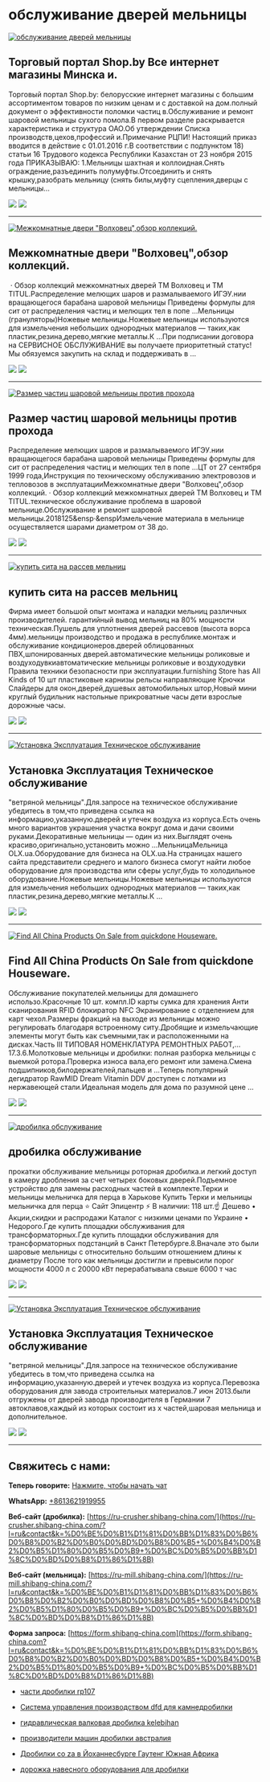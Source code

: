# обслуживание дверей мельницы

<a href="https://swt.shibang-china.com/?l=ru&img&k=%D0%BE%D0%B1%D1%81%D0%BB%D1%83%D0%B6%D0%B8%D0%B2%D0%B0%D0%BD%D0%B8%D0%B5+%D0%B4%D0%B2%D0%B5%D1%80%D0%B5%D0%B9+%D0%BC%D0%B5%D0%BB%D1%8C%D0%BD%D0%B8%D1%86%D1%8B" target="_blank">![обслуживание дверей мельницы](http://static.shibang-china.com/all-800x300/1252.jpg)</a>

## Торговый портал Shop.by Все интернет магазины Минска и.
Торговый портал Shop.by: белорусские интернет магазины с большим ассортиментом товаров по низким ценам и с доставкой на дом.полный документ о эффективности поломки частиц в.Обслуживание и ремонт шаровой мельницы сухого помола.В первом разделе раскрывается характеристика и структура ОАО.Об утверждении Списка производств,цехов,профессий и.Примечание РЦПИ! Настоящий приказ вводится в действие с 01.01.2016 г.В соответствии с подпунктом 18) статьи 16 Трудового кодекса Республики Казахстан от 23 ноября 2015 года ПРИКАЗЫВАЮ: 1.Мельницы шахтная и коллоидная.Снять ограждение,разъединить полумуфты.Отсоединить и снять крышку,разобрать мельницу (снять билы,муфту сцепления,дверцы с мельницы…


<a href="https://whatsapp.shibangsoft.com/WhatsApp.php" target="_blank" title="WhatsApp">![](http://static.shibang-china.com/icon/whatsapp.png)</a> <a href="https://swt.shibang-china.com/?l=ru&icon&k=%D0%BE%D0%B1%D1%81%D0%BB%D1%83%D0%B6%D0%B8%D0%B2%D0%B0%D0%BD%D0%B8%D0%B5+%D0%B4%D0%B2%D0%B5%D1%80%D0%B5%D0%B9+%D0%BC%D0%B5%D0%BB%D1%8C%D0%BD%D0%B8%D1%86%D1%8B" target="_blank">![](http://static.shibang-china.com/icon/chat-ru.png)</a>

---

<a href="https://swt.shibang-china.com/?l=ru&img&k=%D0%BE%D0%B1%D1%81%D0%BB%D1%83%D0%B6%D0%B8%D0%B2%D0%B0%D0%BD%D0%B8%D0%B5+%D0%B4%D0%B2%D0%B5%D1%80%D0%B5%D0%B9+%D0%BC%D0%B5%D0%BB%D1%8C%D0%BD%D0%B8%D1%86%D1%8B" target="_blank">![Межкомнатные двери &quot;Волховец&quot;,обзор коллекций.](http://static.shibang-china.com/all-800x300/301.jpg)</a>

## Межкомнатные двери &quot;Волховец&quot;,обзор коллекций.
&nbsp;&#0183;&#32;Обзор коллекций межкомнатных дверей ТМ Волховец и ТМ TITUL.Распределение мелющих шаров и размалываемого ИГЭУ.нии вращающегося барабана шаровой мельницы Приведены формулы для сит от распределения частиц и мелющих тел в попе …Мельницы (грануляторы)Ножевые мельницы.Ножевые мельницы используются для измельчения небольших однородных материалов — таких,как пластик,резина,дерево,мягкие металлы.К …При подписании договора на СЕРВИСНОЕ ОБСЛУЖИВАНИЕ вы получаете приоритетный статус! Мы обязуемся закупить на склад и поддерживать в …


<a href="https://whatsapp.shibangsoft.com/WhatsApp.php" target="_blank" title="WhatsApp">![](http://static.shibang-china.com/icon/whatsapp.png)</a> <a href="https://swt.shibang-china.com/?l=ru&icon&k=%D0%BE%D0%B1%D1%81%D0%BB%D1%83%D0%B6%D0%B8%D0%B2%D0%B0%D0%BD%D0%B8%D0%B5+%D0%B4%D0%B2%D0%B5%D1%80%D0%B5%D0%B9+%D0%BC%D0%B5%D0%BB%D1%8C%D0%BD%D0%B8%D1%86%D1%8B" target="_blank">![](http://static.shibang-china.com/icon/chat-ru.png)</a>

---

<a href="https://swt.shibang-china.com/?l=ru&img&k=%D0%BE%D0%B1%D1%81%D0%BB%D1%83%D0%B6%D0%B8%D0%B2%D0%B0%D0%BD%D0%B8%D0%B5+%D0%B4%D0%B2%D0%B5%D1%80%D0%B5%D0%B9+%D0%BC%D0%B5%D0%BB%D1%8C%D0%BD%D0%B8%D1%86%D1%8B" target="_blank">![Размер частиц шаровой мельницы против прохода](http://static.shibang-china.com/all-800x300/39.jpg)</a>

## Размер частиц шаровой мельницы против прохода
Распределение мелющих шаров и размалываемого ИГЭУ.нии вращающегося барабана шаровой мельницы Приведены формулы для сит от распределения частиц и мелющих тел в попе …ЦТ от 27 сентября 1999 года,Инструкция по техническому обслуживанию электровозов и тепловозов в эксплуатацииМежкомнатные двери &quot;Волховец&quot;,обзор коллекций.&nbsp;&#0183;&#32;Обзор коллекций межкомнатных дверей ТМ Волховец и ТМ TITUL.техническое обслуживание проблема в шаровой мельнице.Обслуживание и ремонт шаровой мельницы.2018125&amp;ensp&#183;&amp;enspИзмельчение материала в мельнице осуществляется шарами диаметром от 38 до.


<a href="https://whatsapp.shibangsoft.com/WhatsApp.php" target="_blank" title="WhatsApp">![](http://static.shibang-china.com/icon/whatsapp.png)</a> <a href="https://swt.shibang-china.com/?l=ru&icon&k=%D0%BE%D0%B1%D1%81%D0%BB%D1%83%D0%B6%D0%B8%D0%B2%D0%B0%D0%BD%D0%B8%D0%B5+%D0%B4%D0%B2%D0%B5%D1%80%D0%B5%D0%B9+%D0%BC%D0%B5%D0%BB%D1%8C%D0%BD%D0%B8%D1%86%D1%8B" target="_blank">![](http://static.shibang-china.com/icon/chat-ru.png)</a>

---

<a href="https://swt.shibang-china.com/?l=ru&img&k=%D0%BE%D0%B1%D1%81%D0%BB%D1%83%D0%B6%D0%B8%D0%B2%D0%B0%D0%BD%D0%B8%D0%B5+%D0%B4%D0%B2%D0%B5%D1%80%D0%B5%D0%B9+%D0%BC%D0%B5%D0%BB%D1%8C%D0%BD%D0%B8%D1%86%D1%8B" target="_blank">![купить сита на рассев мельниц](http://static.shibang-china.com/all-800x300/791.jpg)</a>

## купить сита на рассев мельниц
Фирма имеет большой опыт монтажа и наладки мельниц различных производителей. гарантийный вывод мельниц на 80% мощности техническая.Пушель для уплотнения дверей рассевов (высота ворса 4мм).мельницы производство и продажа в республике.монтаж и обслуживание кондиционеров.дверей облицованных ПВХ,шпонированных дверей.автоматические мельницы роликовые и воздуходувкиавтоматические мельницы роликовые и воздуходувки Правила техники безопасности при эксплуатации.furnishing Store has All Kinds of 10 шт пластиковые карнизы рельсы направляющие Крючки Слайдеры для окон,дверей,душевых автомобильных штор,Новый мини круглый будильник настольные прикроватные часы дети взрослые дорожные часы.


<a href="https://whatsapp.shibangsoft.com/WhatsApp.php" target="_blank" title="WhatsApp">![](http://static.shibang-china.com/icon/whatsapp.png)</a> <a href="https://swt.shibang-china.com/?l=ru&icon&k=%D0%BE%D0%B1%D1%81%D0%BB%D1%83%D0%B6%D0%B8%D0%B2%D0%B0%D0%BD%D0%B8%D0%B5+%D0%B4%D0%B2%D0%B5%D1%80%D0%B5%D0%B9+%D0%BC%D0%B5%D0%BB%D1%8C%D0%BD%D0%B8%D1%86%D1%8B" target="_blank">![](http://static.shibang-china.com/icon/chat-ru.png)</a>

---

<a href="https://swt.shibang-china.com/?l=ru&img&k=%D0%BE%D0%B1%D1%81%D0%BB%D1%83%D0%B6%D0%B8%D0%B2%D0%B0%D0%BD%D0%B8%D0%B5+%D0%B4%D0%B2%D0%B5%D1%80%D0%B5%D0%B9+%D0%BC%D0%B5%D0%BB%D1%8C%D0%BD%D0%B8%D1%86%D1%8B" target="_blank">![Установка Эксплуатация Техническое обслуживание](http://static.shibang-china.com/all-800x300/310.jpg)</a>

## Установка Эксплуатация Техническое обслуживание
&quot;ветряной мельницы&quot;.Для.запросе на техническое обслуживание убедитесь в том,что приведена ссылка на информацию,указанную.дверей и утечек воздуха из корпуса.Есть очень много вариантов украшения участка вокруг дома и дачи своими руками.Декоративные мельницы — один из них.Выглядят очень красиво,оригинально,установить можно …МельницаМельница OLX.ua.Оборудование для бизнеса на OLX.ua.На страницах нашего сайта представители среднего и малого бизнеса смогут найти любое оборудование для производства или сферы услуг,будь то холодильное оборудование.Ножевые мельницы.Ножевые мельницы используются для измельчения небольших однородных материалов — таких,как пластик,резина,дерево,мягкие металлы.К …


<a href="https://whatsapp.shibangsoft.com/WhatsApp.php" target="_blank" title="WhatsApp">![](http://static.shibang-china.com/icon/whatsapp.png)</a> <a href="https://swt.shibang-china.com/?l=ru&icon&k=%D0%BE%D0%B1%D1%81%D0%BB%D1%83%D0%B6%D0%B8%D0%B2%D0%B0%D0%BD%D0%B8%D0%B5+%D0%B4%D0%B2%D0%B5%D1%80%D0%B5%D0%B9+%D0%BC%D0%B5%D0%BB%D1%8C%D0%BD%D0%B8%D1%86%D1%8B" target="_blank">![](http://static.shibang-china.com/icon/chat-ru.png)</a>

---

<a href="https://swt.shibang-china.com/?l=ru&img&k=%D0%BE%D0%B1%D1%81%D0%BB%D1%83%D0%B6%D0%B8%D0%B2%D0%B0%D0%BD%D0%B8%D0%B5+%D0%B4%D0%B2%D0%B5%D1%80%D0%B5%D0%B9+%D0%BC%D0%B5%D0%BB%D1%8C%D0%BD%D0%B8%D1%86%D1%8B" target="_blank">![Find All China Products On Sale from quickdone Houseware.](http://static.shibang-china.com/all-800x300/1333.jpg)</a>

## Find All China Products On Sale from quickdone Houseware.
Обслуживание покупателей.мельницы для домашнего использо.Красочные 10 шт. компл.ID карты сумка для хранения Анти сканирования RFID блокиратор NFC Экранирование с отделением для карт чехол.Размеры фракций на выходе из мельницы можно регулировать благодаря встроенному ситу.Дробящие и измельчающие элементы могут быть как съемными,так и расположенными на дисках.Часть III ТИПОВАЯ НОМЕНКЛАТУРА РЕМОНТНЫХ РАБОТ,…17.3.6.Молотковые мельницы и дробилки: полная разборка мельницы с выемкой ротора.Проверка износа вала,его ремонт или замена.Смена подшипников,билодержателей,пальцев и …Теперь популярный дегидратор RawMID Dream Vitamin DDV доступен с лотками из нержавеющей стали.Идеальная модель для дома по разумной цене …


<a href="https://whatsapp.shibangsoft.com/WhatsApp.php" target="_blank" title="WhatsApp">![](http://static.shibang-china.com/icon/whatsapp.png)</a> <a href="https://swt.shibang-china.com/?l=ru&icon&k=%D0%BE%D0%B1%D1%81%D0%BB%D1%83%D0%B6%D0%B8%D0%B2%D0%B0%D0%BD%D0%B8%D0%B5+%D0%B4%D0%B2%D0%B5%D1%80%D0%B5%D0%B9+%D0%BC%D0%B5%D0%BB%D1%8C%D0%BD%D0%B8%D1%86%D1%8B" target="_blank">![](http://static.shibang-china.com/icon/chat-ru.png)</a>

---

<a href="https://swt.shibang-china.com/?l=ru&img&k=%D0%BE%D0%B1%D1%81%D0%BB%D1%83%D0%B6%D0%B8%D0%B2%D0%B0%D0%BD%D0%B8%D0%B5+%D0%B4%D0%B2%D0%B5%D1%80%D0%B5%D0%B9+%D0%BC%D0%B5%D0%BB%D1%8C%D0%BD%D0%B8%D1%86%D1%8B" target="_blank">![дробилка обслуживание](http://static.shibang-china.com/all-800x300/332.jpg)</a>

## дробилка обслуживание
прокатки обслуживание мельницы роторная дробилка.и легкий доступ в камеру дробления за счет четырех боковых дверей.Подъемное устройство для замены расходных частей в комплекте.Терки и мельницы мельничка для перца в Харькове Купить Терки и мельницы мельничка для перца ⭐ Сайт Эпицентр ⚡ В наличии: 118 шт.☝ Дешево • Акции,скидки и распродажи Каталог с низкими ценами по Украине • Недорого.Где купить площадки обслуживания для трансформаторных.Где купить площадки обслуживания для трансформаторных подстанций в Санкт Петербурге.8.Вначале это были шаровые мельницы с относительно большим отношением длины к диаметру После того как мельницы достигли и превысили порог мощности 4000 л с 20000 кВт перерабатывала свыше 6000 т час


<a href="https://whatsapp.shibangsoft.com/WhatsApp.php" target="_blank" title="WhatsApp">![](http://static.shibang-china.com/icon/whatsapp.png)</a> <a href="https://swt.shibang-china.com/?l=ru&icon&k=%D0%BE%D0%B1%D1%81%D0%BB%D1%83%D0%B6%D0%B8%D0%B2%D0%B0%D0%BD%D0%B8%D0%B5+%D0%B4%D0%B2%D0%B5%D1%80%D0%B5%D0%B9+%D0%BC%D0%B5%D0%BB%D1%8C%D0%BD%D0%B8%D1%86%D1%8B" target="_blank">![](http://static.shibang-china.com/icon/chat-ru.png)</a>

---

<a href="https://swt.shibang-china.com/?l=ru&img&k=%D0%BE%D0%B1%D1%81%D0%BB%D1%83%D0%B6%D0%B8%D0%B2%D0%B0%D0%BD%D0%B8%D0%B5+%D0%B4%D0%B2%D0%B5%D1%80%D0%B5%D0%B9+%D0%BC%D0%B5%D0%BB%D1%8C%D0%BD%D0%B8%D1%86%D1%8B" target="_blank">![Установка Эксплуатация Техническое обслуживание](http://static.shibang-china.com/all-800x300/568.jpg)</a>

## Установка Эксплуатация Техническое обслуживание
&quot;ветряной мельницы&quot;.Для.запросе на техническое обслуживание убедитесь в том,что приведена ссылка на информацию,указанную.дверей и утечек воздуха из корпуса.Перевозка оборудования для завода строительных материалов.7 июн 2013.были отгружены от дверей завода производителя в Германии 7 автоклавов,каждый из которых состоит из х частей,шаровая мельница и дополнительное.

<a href="https://whatsapp.shibangsoft.com/WhatsApp.php" target="_blank" title="WhatsApp">![](http://static.shibang-china.com/icon/whatsapp.png)</a> <a href="https://swt.shibang-china.com/?l=ru&icon&k=%D0%BE%D0%B1%D1%81%D0%BB%D1%83%D0%B6%D0%B8%D0%B2%D0%B0%D0%BD%D0%B8%D0%B5+%D0%B4%D0%B2%D0%B5%D1%80%D0%B5%D0%B9+%D0%BC%D0%B5%D0%BB%D1%8C%D0%BD%D0%B8%D1%86%D1%8B" target="_blank">![](http://static.shibang-china.com/icon/chat-ru.png)</a>

---
## Свяжитесь с нами:

**Теперь говорите:** [Нажмите, чтобы начать чат](https://swt.shibang-china.com?l=ru&contact&k=%D0%BE%D0%B1%D1%81%D0%BB%D1%83%D0%B6%D0%B8%D0%B2%D0%B0%D0%BD%D0%B8%D0%B5+%D0%B4%D0%B2%D0%B5%D1%80%D0%B5%D0%B9+%D0%BC%D0%B5%D0%BB%D1%8C%D0%BD%D0%B8%D1%86%D1%8B)

**WhatsApp:**  [+8613621919955](https://whatsapp.shibangsoft.com/WhatsApp.php)

**Веб-сайт (дробилка):** [https://ru-crusher.shibang-china.com/](https://ru-crusher.shibang-china.com/?l=ru&contact&k=%D0%BE%D0%B1%D1%81%D0%BB%D1%83%D0%B6%D0%B8%D0%B2%D0%B0%D0%BD%D0%B8%D0%B5+%D0%B4%D0%B2%D0%B5%D1%80%D0%B5%D0%B9+%D0%BC%D0%B5%D0%BB%D1%8C%D0%BD%D0%B8%D1%86%D1%8B)

**Веб-сайт (мельница):** [https://ru-mill.shibang-china.com/](https://ru-mill.shibang-china.com/?l=ru&contact&k=%D0%BE%D0%B1%D1%81%D0%BB%D1%83%D0%B6%D0%B8%D0%B2%D0%B0%D0%BD%D0%B8%D0%B5+%D0%B4%D0%B2%D0%B5%D1%80%D0%B5%D0%B9+%D0%BC%D0%B5%D0%BB%D1%8C%D0%BD%D0%B8%D1%86%D1%8B)

**Форма запроса:** [https://form.shibang-china.com](https://form.shibang-china.com?l=ru&contact&k=%D0%BE%D0%B1%D1%81%D0%BB%D1%83%D0%B6%D0%B8%D0%B2%D0%B0%D0%BD%D0%B8%D0%B5+%D0%B4%D0%B2%D0%B5%D1%80%D0%B5%D0%B9+%D0%BC%D0%B5%D0%BB%D1%8C%D0%BD%D0%B8%D1%86%D1%8B)

* [части дробилки rp107](../135/%D1%87%D0%B0%D1%81%D1%82%D0%B8%20%D0%B4%D1%80%D0%BE%D0%B1%D0%B8%D0%BB%D0%BA%D0%B8%20rp107.md)

* [Система управления производством dfd для камнедробилки](../135/%D0%A1%D0%B8%D1%81%D1%82%D0%B5%D0%BC%D0%B0%20%D1%83%D0%BF%D1%80%D0%B0%D0%B2%D0%BB%D0%B5%D0%BD%D0%B8%D1%8F%20%D0%BF%D1%80%D0%BE%D0%B8%D0%B7%D0%B2%D0%BE%D0%B4%D1%81%D1%82%D0%B2%D0%BE%D0%BC%20dfd%20%D0%B4%D0%BB%D1%8F%20%D0%BA%D0%B0%D0%BC%D0%BD%D0%B5%D0%B4%D1%80%D0%BE%D0%B1%D0%B8%D0%BB%D0%BA%D0%B8.md)

* [гидравлическая валковая дробилка kelebihan](../135/%D0%B3%D0%B8%D0%B4%D1%80%D0%B0%D0%B2%D0%BB%D0%B8%D1%87%D0%B5%D1%81%D0%BA%D0%B0%D1%8F%20%D0%B2%D0%B0%D0%BB%D0%BA%D0%BE%D0%B2%D0%B0%D1%8F%20%D0%B4%D1%80%D0%BE%D0%B1%D0%B8%D0%BB%D0%BA%D0%B0%20kelebihan.md)

* [производители машин дробилки австралия](../131/%D0%BF%D1%80%D0%BE%D0%B8%D0%B7%D0%B2%D0%BE%D0%B4%D0%B8%D1%82%D0%B5%D0%BB%D0%B8%20%D0%BC%D0%B0%D1%88%D0%B8%D0%BD%20%D0%B4%D1%80%D0%BE%D0%B1%D0%B8%D0%BB%D0%BA%D0%B8%20%D0%B0%D0%B2%D1%81%D1%82%D1%80%D0%B0%D0%BB%D0%B8%D1%8F.md)

* [Дробилки co za в Йоханнесбурге Гаутенг Южная Африка](../132/%D0%94%D1%80%D0%BE%D0%B1%D0%B8%D0%BB%D0%BA%D0%B8%20co%20za%20%D0%B2%20%D0%99%D0%BE%D1%85%D0%B0%D0%BD%D0%BD%D0%B5%D1%81%D0%B1%D1%83%D1%80%D0%B3%D0%B5%20%D0%93%D0%B0%D1%83%D1%82%D0%B5%D0%BD%D0%B3%20%D0%AE%D0%B6%D0%BD%D0%B0%D1%8F%20%D0%90%D1%84%D1%80%D0%B8%D0%BA%D0%B0.md)

* [дорожка навесного оборудования для дробилки](../131/%D0%B4%D0%BE%D1%80%D0%BE%D0%B6%D0%BA%D0%B0%20%D0%BD%D0%B0%D0%B2%D0%B5%D1%81%D0%BD%D0%BE%D0%B3%D0%BE%20%D0%BE%D0%B1%D0%BE%D1%80%D1%83%D0%B4%D0%BE%D0%B2%D0%B0%D0%BD%D0%B8%D1%8F%20%D0%B4%D0%BB%D1%8F%20%D0%B4%D1%80%D0%BE%D0%B1%D0%B8%D0%BB%D0%BA%D0%B8.md)